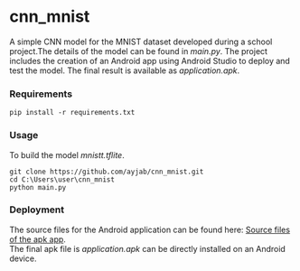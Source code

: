 # cnn_mnist
A simple CNN model for the MNIST dataset developed during a school project.The details of the model can be found in _main.py_. The project includes the creation of an Android app using Android Studio to deploy and test the model. The final result is available as _application.apk_.

### Requirements
```
pip install -r requirements.txt
```
### Usage
To build the model _mnistt.tflite_.
```
git clone https://github.com/ayjab/cnn_mnist.git
cd C:\Users\user\cnn_mnist
python main.py
```
### Deployment 
The source files for the Android application can be found here: [Source files of the apk app](https://drive.google.com/file/d/1YT3rnnXD22ccCsNOv9bi2RAxtlY8v_6Z/view?usp=sharing).<br>
The final apk file is _application.apk_ can be directly installed on an Android device.


